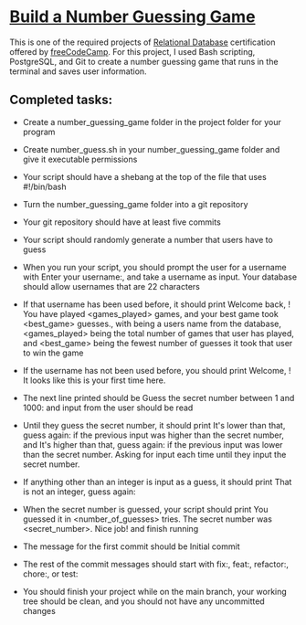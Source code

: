 # [Build a Number Guessing Game](https://www.freecodecamp.org/learn/relational-database/build-a-number-guessing-game-project/build-a-number-guessing-game)

This is one of the required projects of [Relational Database](https://www.freecodecamp.org/learn/relational-database) certification offered by [freeCodeCamp](https://www.freecodecamp.org). For this project, I used Bash scripting, PostgreSQL, and Git to create a number guessing game that runs in the terminal and saves user information.

## Completed tasks:


- Create a number_guessing_game folder in the project folder for your program

- Create number_guess.sh in your number_guessing_game folder and give it executable permissions

- Your script should have a shebang at the top of the file that uses #!/bin/bash

- Turn the number_guessing_game folder into a git repository

- Your git repository should have at least five commits

- Your script should randomly generate a number that users have to guess

- When you run your script, you should prompt the user for a username with Enter your username:, and take a username as input. Your database should allow usernames that are 22 characters

- If that username has been used before, it should print Welcome back, <username>! You have played <games_played> games, and your best game took <best_game> guesses., with <username> being a users name from the database, <games_played> being the total number of games that user has played, and <best_game> being the fewest number of guesses it took that user to win the game

- If the username has not been used before, you should print Welcome, <username>! It looks like this is your first time here.

- The next line printed should be Guess the secret number between 1 and 1000: and input from the user should be read

- Until they guess the secret number, it should print It's lower than that, guess again: if the previous input was higher than the secret number, and It's higher than that, guess again: if the previous input was lower than the secret number. Asking for input each time until they input the secret number.

- If anything other than an integer is input as a guess, it should print That is not an integer, guess again:

- When the secret number is guessed, your script should print You guessed it in <number_of_guesses> tries. The secret number was <secret_number>. Nice job! and finish running

- The message for the first commit should be Initial commit

- The rest of the commit messages should start with fix:, feat:, refactor:, chore:, or test:

- You should finish your project while on the main branch, your working tree should be clean, and you should not have any uncommitted changes
